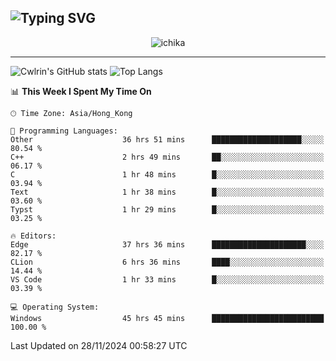 ![Typing SVG](https://readme-typing-svg.demolab.com?font=Jost&size=24&pause=1000&color=7799EE&vCenter=true&multiline=true&random=false&width=435&height=100&lines=Hi+there;I'm+Sakurakouji+Nanaha;You+can+also+tell+me+Cwlrin%E2%98%86)
---
<p align="center">
  <img src="https://image.cwlrin.wiki/images/2024/11/09/1000015899.md.png" alt="ichika" border="0" />
</p>

---
![Cwlrin's GitHub stats](https://github-readme-stats.vercel.app/api?username=cwlrin&show_icons=true&theme=buefy)
![Top Langs](https://github-readme-stats.vercel.app/api/top-langs/?username=cwlrin&layout=compact&hide=html,css)

<!--START_SECTION:waka-->
📊 **This Week I Spent My Time On** 

```text
🕑︎ Time Zone: Asia/Hong_Kong

💬 Programming Languages: 
Other                    36 hrs 51 mins      ████████████████████░░░░░   80.54 % 
C++                      2 hrs 49 mins       ██░░░░░░░░░░░░░░░░░░░░░░░   06.17 % 
C                        1 hr 48 mins        █░░░░░░░░░░░░░░░░░░░░░░░░   03.94 % 
Text                     1 hr 38 mins        █░░░░░░░░░░░░░░░░░░░░░░░░   03.60 % 
Typst                    1 hr 29 mins        █░░░░░░░░░░░░░░░░░░░░░░░░   03.25 % 

🔥 Editors: 
Edge                     37 hrs 36 mins      █████████████████████░░░░   82.17 % 
CLion                    6 hrs 36 mins       ████░░░░░░░░░░░░░░░░░░░░░   14.44 % 
VS Code                  1 hr 33 mins        █░░░░░░░░░░░░░░░░░░░░░░░░   03.39 % 

💻 Operating System: 
Windows                  45 hrs 45 mins      █████████████████████████   100.00 % 
```


 Last Updated on 28/11/2024 00:58:27 UTC
<!--END_SECTION:waka-->
